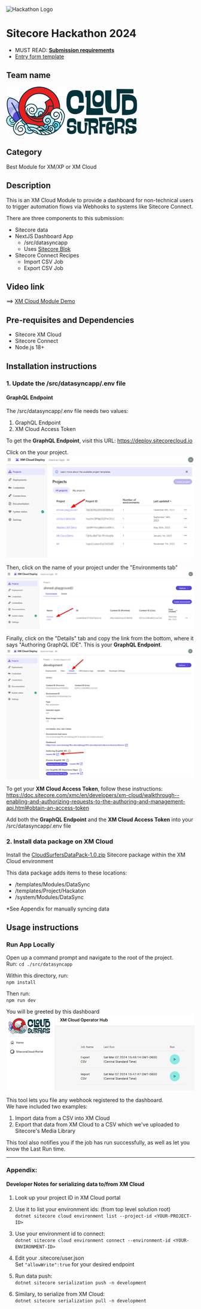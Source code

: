 ![Hackathon Logo](docs/images/hackathon.png?raw=true "Hackathon Logo")

# Sitecore Hackathon 2024

-   MUST READ: **[Submission requirements](SUBMISSION_REQUIREMENTS.md)**
-   [Entry form template](ENTRYFORM.md)

## Team name

<img src="https://github.com/Sitecore-Hackathon/2024-Cloud-Surfers/blob/main/src/datasyncapp/public/logo-h.png?raw=true" width="350" alt="Cloud Surfers Logo"/>

## Category

Best Module for XM/XP or XM Cloud

## Description

This is an XM Cloud Module to provide a dashboard for non-technical users to trigger automation flows via Webhooks to systems like Sitecore Connect.

There are three components to this submission:

-   Sitecore data
-   NextJS Dashboard App
    -   /src/datasyncapp
    -   Uses [Sitecore Blok](https://blok.sitecore.com)
-   Sitecore Connect Recipes
    -   Import CSV Job
    -   Export CSV Job

## Video link

⟹ [XM Cloud Module Demo](https://youtu.be/nF1gruyryg4)

## Pre-requisites and Dependencies

-   Sitecore XM Cloud
-   Sitecore Connect
-   Node.js 18+

## Installation instructions

### 1. Update the /src/datasyncapp/.env file

#### GraphQL Endpoint

The /src/datasyncapp/.env file needs two values:

1. GraphQL Endpoint
2. XM Cloud Access Token

To get the **GraphQL Endpoint**, visit this URL: https://deploy.sitecorecloud.io

Click on the your project.
![GraphQL1](docs/images/GraphQL_1.png?raw=true "GraphQL1")

Then, click on the name of your project under the "Environments tab"
![GraphQL2](docs/images/GraphQL_2.png?raw=true "GraphQL2")

Finally, click on the "Details" tab and copy the link from the bottom, where it says "Authoring GraphQL IDE". This is your **GraphQL Endpoint**.
![GraphQL3](docs/images/GraphQL_3.png?raw=true "GraphQL3")

To get your **XM Cloud Access Token**, follow these instructions:
https://doc.sitecore.com/xmc/en/developers/xm-cloud/walkthrough--enabling-and-authorizing-requests-to-the-authoring-and-management-api.html#obtain-an-access-token

Add both the **GraphQL Endpoint** and the **XM Cloud Access Token** into your /src/datasyncapp/.env file

### 2. Install data package on XM Cloud

Install the [CloudSurfersDataPack-1.0.zip](/install/CloudSurfersDataPack-1.0.zip) Sitecore package within the XM Cloud environment

This data package adds items to these locations:

-   /templates/Modules/DataSync
-   /templates/Project/Hackaton
-   /system/Modules/DataSync

\*See Appendix for manually syncing data

## Usage instructions

### Run App Locally

Open up a command prompt and navigate to the root of the project. \
Run: `cd ./src/datasyncapp`

Within this directory, run: \
`npm install`

Then run: \
`npm run dev`

You will be greeted by this dashboard
![DataSync_App](docs/images/DataSync_App.png?raw=true "DataSync_App")

This tool lets you file any webhook registered to the dashboard. \
We have included two examples:

1. Import data from a CSV into XM Cloud
2. Export that data from XM Cloud to a CSV which we've uploaded to Sitecore's Media Library

This tool also notifies you if the job has run successfully, as well as let you know the Last Run time.

---

### Appendix:

#### Developer Notes for serializing data to/from XM Cloud

1. Look up your project ID in XM Cloud portal

2. Use it to list your environment ids: (from top level solution root) \
   `dotnet sitecore cloud environment list --project-id <YOUR-PROJECT-ID>`

3. Use your environment id to connect: \
   `dotnet sitecore cloud environment connect --environment-id <YOUR-ENVIRONMENT-ID>`

4. Edit your .sitecore/user.json \
   Set `"allowWrite":true` for your desired endpoint

5. Run data push: \
   `dotnet sitecore serialization push -n development`

6. Similary, to serialize from XM Cloud: \
   `dotnet sitecore serialization pull -n development`
